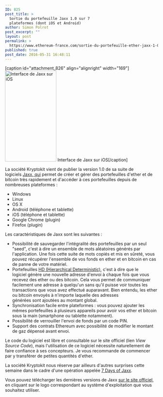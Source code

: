 ```yaml
---
ID: 825
post_title: >
  Sortie du portefeuille Jaxx 1.0 sur 7
  plateformes (dont iOS et Android)
author: Simon Polrot
post_excerpt: ""
layout: post
permalink: >
  https://www.ethereum-france.com/sortie-du-portefeuille-ether-jaxx-1-0-sur-7-plateformes-ios-et-android/
published: true
post_date: 2016-05-31 16:48:11
---
```

[caption id="attachment_826" align="alignright" width="169"]<img class="size-medium wp-image-826" src="https://www.ethereum-france.com/wp-content/uploads/2016/05/IMG_0422-169x300.jpg" alt="Interface de Jaxx sur iOS" width="169" height="300" /> Interface de Jaxx sur iOS[/caption]

La société Kryptokit vient de publier la version 1.0 de sa suite de logiciels <span style="text-decoration: underline;"><a href="https://www.jaxx.io">Jaxx</a></span><a href="https://www.jaxx.io">,</a><span style="text-decoration: underline;"> qui</span> permet de créer et gérer des portefeuilles d'ether et de bitcoin très rapidement et d'accéder à ces portefeuilles depuis de nombreuses plateformes :
<ul>
 	<li>Windows</li>
 	<li>Linux</li>
 	<li>OS X</li>
 	<li>Android (téléphone et tablette)</li>
 	<li>iOS (téléphone et tablette)</li>
 	<li>Google Chrome (plugin)</li>
 	<li>Firefox (plugin)</li>
</ul>
Les caractéristiques de Jaxx sont les suivantes :
<ul>
 	<li>Possibilité de sauvegarder l'intégralité des portefeuilles par un seul "seed", c'est à dire un ensemble de mots aléatoires générés par l'application. Une fois cette suite de mots copiés et mis en sûreté, vous pouvez récupérer l'ensemble de vos fonds en ether et en bitcoin en cas de panne de votre matériel.</li>
 	<li>Portefeuilles <a href="https://bitcoin.fr/quest-ce-quun-hd-wallet/"><span style="text-decoration: underline;">HD (Hierarchical Deterministic)</span></a>, c'est à dire que le logiciel génère une nouvelle adresse d'envoi à chaque fois que vous recevez des ether ou des bitcoin. Cela vous permet de communiquer facilement une adresse à quelqu'un sans qu'il puisse voir toutes les transactions que vous avez effectué auparavant. Bien entendu, les ether ou bitcoin envoyés à n'importe laquelle des adresses générées sont ajoutées au montant global.</li>
 	<li>Synchronisation facile entre plateformes : vous pouvez ajouter les mêmes portefeuilles à plusieurs appareils pour avoir vos ether et bitcoin sous la main (smartphone ou tablette notamment).</li>
 	<li>Possibilité de verrouiller l'envoi de fonds par un code PIN.</li>
 	<li>Support des contrats Ethereum avec possibilité de modifier le montant de gaz dépensé avant envoi.</li>
</ul>
Le code du logiciel est libre et consultable sur le site officiel (lien <em>View Source Code</em>), mais l'utilisation de ce logiciel nécessite naturellement de faire confiance à ses concepteurs. Je vous recommande de commencer par y transférer de petites quantités d'ether.

La société Kryptokit nous réserve par ailleurs d'autres surprises cette semaine dans le cadre d'une opération appelée <a href="http://decentral.ca/7-days-jaxx-whats-box/"><span style="text-decoration: underline;">7 Days of Jaxx</span></a>.
<p class="C-b-p-j-Oa">Vous pouvez télécharger les dernières versions de Jaxx <a href="https://www.jaxx.io"><span style="text-decoration: underline;">sur le site officiel</span></a>, en cliquant sur le logo correspondant au système d'exploitation que vous souhaitez utiliser.</p>
&nbsp;